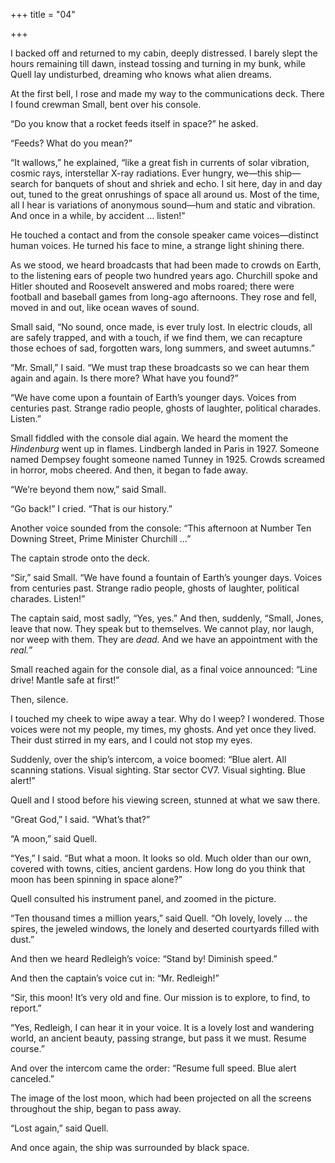+++
title = "04"

+++





I backed off and returned to my cabin, deeply distressed. I barely slept the hours remaining till dawn, instead tossing and turning in my bunk, while Quell lay undisturbed, dreaming who knows what alien dreams.

At the first bell, I rose and made my way to the communications deck. There I found crewman Small, bent over his console.

“Do you know that a rocket feeds itself in space?” he asked.

“Feeds? What do you mean?”

“It wallows,” he explained, “like a great fish in currents of solar vibration, cosmic rays, interstellar X-ray radiations. Ever hungry, we—this ship—search for banquets of shout and shriek and echo. I sit here, day in and day out, tuned to the great onrushings of space all around us. Most of the time, all I hear is variations of anonymous sound—hum and static and vibration. And once in a while, by accident … listen\!”

He touched a contact and from the console speaker came voices—distinct human voices. He turned his face to mine, a strange light shining there.

As we stood, we heard broadcasts that had been made to crowds on Earth, to the listening ears of people two hundred years ago. Churchill spoke and Hitler shouted and Roosevelt answered and mobs roared; there were football and baseball games from long-ago afternoons. They rose and fell, moved in and out, like ocean waves of sound.

Small said, “No sound, once made, is ever truly lost. In electric clouds, all are safely trapped, and with a touch, if we find them, we can recapture those echoes of sad, forgotten wars, long summers, and sweet autumns.”

“Mr. Small,” I said. “We must trap these broadcasts so we can hear them again and again. Is there more? What have you found?”

“We have come upon a fountain of Earth’s younger days. Voices from centuries past. Strange radio people, ghosts of laughter, political charades. Listen.”

Small fiddled with the console dial again. We heard the moment the *Hindenburg* went up in flames. Lindbergh landed in Paris in 1927. Someone named Dempsey fought someone named Tunney in 1925. Crowds screamed in horror, mobs cheered. And then, it began to fade away.

“We’re beyond them now,” said Small.

“Go back\!” I cried. “That is our history.”

Another voice sounded from the console: “This afternoon at Number Ten Downing Street, Prime Minister Churchill …”

The captain strode onto the deck.

“Sir,” said Small. “We have found a fountain of Earth’s younger days. Voices from centuries past. Strange radio people, ghosts of laughter, political charades. Listen\!”

The captain said, most sadly, “Yes, yes.” And then, suddenly, “Small, Jones, leave that now. They speak but to themselves. We cannot play, nor laugh, nor weep with them. They are *dead.* And we have an appointment with the *real.*”

Small reached again for the console dial, as a final voice announced: “Line drive\! Mantle safe at first\!”

Then, silence.

I touched my cheek to wipe away a tear. Why do I weep? I wondered. Those voices were not my people, my times, my ghosts. And yet once they lived. Their dust stirred in my ears, and I could not stop my eyes.

Suddenly, over the ship’s intercom, a voice boomed: “Blue alert. All scanning stations. Visual sighting. Star sector CV7. Visual sighting. Blue alert\!”



Quell and I stood before his viewing screen, stunned at what we saw there.

“Great God,” I said. “What’s that?”

“A moon,” said Quell.

“Yes,” I said. “But what a moon. It looks so old. Much older than our own, covered with towns, cities, ancient gardens. How long do you think that moon has been spinning in space alone?”

Quell consulted his instrument panel, and zoomed in the picture.

“Ten thousand times a million years,” said Quell. “Oh lovely, lovely … the spires, the jeweled windows, the lonely and deserted courtyards filled with dust.”

And then we heard Redleigh’s voice: “Stand by\! Diminish speed.”

And then the captain’s voice cut in: “Mr. Redleigh\!”

“Sir, this moon\! It’s very old and fine. Our mission is to explore, to find, to report.”

“Yes, Redleigh, I can hear it in your voice. It is a lovely lost and wandering world, an ancient beauty, passing strange, but pass it we must. Resume course.”

And over the intercom came the order: “Resume full speed. Blue alert canceled.”

The image of the lost moon, which had been projected on all the screens throughout the ship, began to pass away.

“Lost again,” said Quell.

And once again, the ship was surrounded by black space.




